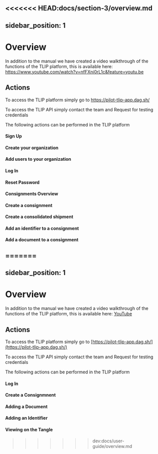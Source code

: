 <<<<<<< HEAD:docs/section-3/overview.md
---
sidebar_position: 1
---

# Overview

In addition to the manual we have created a video walkthrough of the functions of the TLIP platform, this is available here: https://www.youtube.com/watch?v=nfFXni0rL1c&feature=youtu.be

## Actions

To access the TLIP platform simply go to https://pilot-tlip-app.dag.sh/

To access the TLIP API simply contact the team and
Request for testing credentials

The following actions can be performed in the TLIP platform

#### Sign Up

#### Create your organization

#### Add users to your organization

#### Log In

#### Reset Password

#### Consignments Overview

#### Create a consignment

#### Create a consolidated shipment

#### Add an identifier to a consignment

#### Add a document to a consignment
=======
---
sidebar_position: 1
---

# Overview

In addition to the manual we have created a video walkthrough of the functions of the TLIP platform, this is available here: [YouTube](https://www.youtube.com/watch?v=nfFXni0rL1c&feature=youtu.be)

## Actions

To access the TLIP platform simply go to [https://pilot-tlip-app.dag.sh/](https://pilot-tlip-app.dag.sh/)

To access the TLIP API simply contact the team and
Request for testing credentials

The following actions can be performed in the TLIP platform

#### Log In

#### Create a Consignmnent

#### Adding a Document

#### Adding an Identifier

#### Viewing on the Tangle
>>>>>>> dev:docs/user-guide/overview.md
